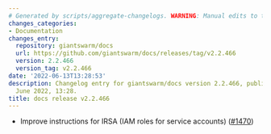 ```yaml
---
# Generated by scripts/aggregate-changelogs. WARNING: Manual edits to this files will be overwritten.
changes_categories:
- Documentation
changes_entry:
  repository: giantswarm/docs
  url: https://github.com/giantswarm/docs/releases/tag/v2.2.466
  version: 2.2.466
  version_tag: v2.2.466
date: '2022-06-13T13:28:53'
description: Changelog entry for giantswarm/docs version 2.2.466, published on 13
  June 2022, 13:28.
title: docs release v2.2.466
---
```


- Improve instructions for IRSA (IAM roles for service accounts) ([#1470](https://github.com/giantswarm/docs/pull/1470))

